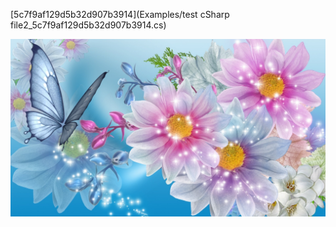  

 [5c7f9af129d5b32d907b3914](Examples/test cSharp file2_5c7f9af129d5b32d907b3914.cs) 

 

 ![abc](Images/301805_5c776c5feacef318d0b2e6c8.jpg) 

 

